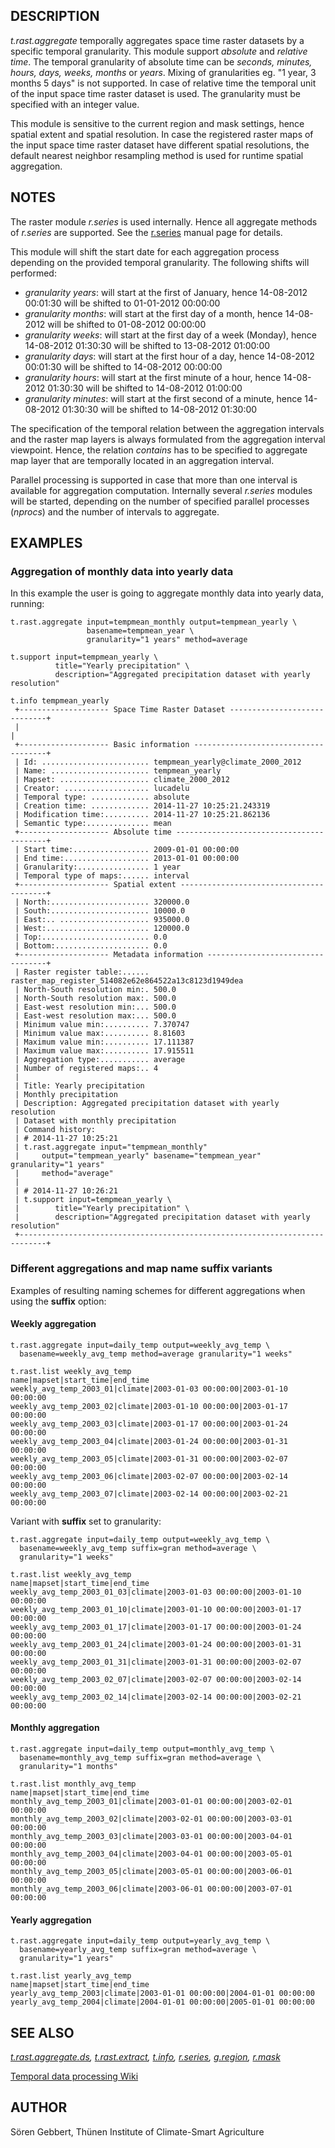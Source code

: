 ## DESCRIPTION

*t.rast.aggregate* temporally aggregates space time raster datasets by a
specific temporal granularity. This module support *absolute* and
*relative time*. The temporal granularity of absolute time can be
*seconds, minutes, hours, days, weeks, months* or *years*. Mixing of
granularities eg. \"1 year, 3 months 5 days\" is not supported. In case
of relative time the temporal unit of the input space time raster
dataset is used. The granularity must be specified with an integer
value.

This module is sensitive to the current region and mask settings, hence
spatial extent and spatial resolution. In case the registered raster
maps of the input space time raster dataset have different spatial
resolutions, the default nearest neighbor resampling method is used for
runtime spatial aggregation.

## NOTES

The raster module *r.series* is used internally. Hence all aggregate
methods of *r.series* are supported. See the [r.series](r.series.html)
manual page for details.

This module will shift the start date for each aggregation process
depending on the provided temporal granularity. The following shifts
will performed:

-   *granularity years*: will start at the first of January, hence
    14-08-2012 00:01:30 will be shifted to 01-01-2012 00:00:00
-   *granularity months*: will start at the first day of a month, hence
    14-08-2012 will be shifted to 01-08-2012 00:00:00
-   *granularity weeks*: will start at the first day of a week (Monday),
    hence 14-08-2012 01:30:30 will be shifted to 13-08-2012 01:00:00
-   *granularity days*: will start at the first hour of a day, hence
    14-08-2012 00:01:30 will be shifted to 14-08-2012 00:00:00
-   *granularity hours*: will start at the first minute of a hour, hence
    14-08-2012 01:30:30 will be shifted to 14-08-2012 01:00:00
-   *granularity minutes*: will start at the first second of a minute,
    hence 14-08-2012 01:30:30 will be shifted to 14-08-2012 01:30:00

The specification of the temporal relation between the aggregation
intervals and the raster map layers is always formulated from the
aggregation interval viewpoint. Hence, the relation *contains* has to be
specified to aggregate map layer that are temporally located in an
aggregation interval.

Parallel processing is supported in case that more than one interval is
available for aggregation computation. Internally several *r.series*
modules will be started, depending on the number of specified parallel
processes (*nprocs*) and the number of intervals to aggregate.

## EXAMPLES

### Aggregation of monthly data into yearly data

In this example the user is going to aggregate monthly data into yearly
data, running:

```
t.rast.aggregate input=tempmean_monthly output=tempmean_yearly \
                 basename=tempmean_year \
                 granularity="1 years" method=average

t.support input=tempmean_yearly \
          title="Yearly precipitation" \
          description="Aggregated precipitation dataset with yearly resolution"

t.info tempmean_yearly
 +-------------------- Space Time Raster Dataset -----------------------------+
 |                                                                            |
 +-------------------- Basic information -------------------------------------+
 | Id: ........................ tempmean_yearly@climate_2000_2012
 | Name: ...................... tempmean_yearly
 | Mapset: .................... climate_2000_2012
 | Creator: ................... lucadelu
 | Temporal type: ............. absolute
 | Creation time: ............. 2014-11-27 10:25:21.243319
 | Modification time:.......... 2014-11-27 10:25:21.862136
 | Semantic type:.............. mean
 +-------------------- Absolute time -----------------------------------------+
 | Start time:................. 2009-01-01 00:00:00
 | End time:................... 2013-01-01 00:00:00
 | Granularity:................ 1 year
 | Temporal type of maps:...... interval
 +-------------------- Spatial extent ----------------------------------------+
 | North:...................... 320000.0
 | South:...................... 10000.0
 | East:.. .................... 935000.0
 | West:....................... 120000.0
 | Top:........................ 0.0
 | Bottom:..................... 0.0
 +-------------------- Metadata information ----------------------------------+
 | Raster register table:...... raster_map_register_514082e62e864522a13c8123d1949dea
 | North-South resolution min:. 500.0
 | North-South resolution max:. 500.0
 | East-west resolution min:... 500.0
 | East-west resolution max:... 500.0
 | Minimum value min:.......... 7.370747
 | Minimum value max:.......... 8.81603
 | Maximum value min:.......... 17.111387
 | Maximum value max:.......... 17.915511
 | Aggregation type:........... average
 | Number of registered maps:.. 4
 |
 | Title: Yearly precipitation
 | Monthly precipitation
 | Description: Aggregated precipitation dataset with yearly resolution
 | Dataset with monthly precipitation
 | Command history:
 | # 2014-11-27 10:25:21
 | t.rast.aggregate input="tempmean_monthly"
 |     output="tempmean_yearly" basename="tempmean_year" granularity="1 years"
 |     method="average"
 |
 | # 2014-11-27 10:26:21
 | t.support input=tempmean_yearly \
 |        title="Yearly precipitation" \
 |        description="Aggregated precipitation dataset with yearly resolution"
 +----------------------------------------------------------------------------+
```

### Different aggregations and map name suffix variants

Examples of resulting naming schemes for different aggregations when
using the **suffix** option:

#### Weekly aggregation

```
t.rast.aggregate input=daily_temp output=weekly_avg_temp \
  basename=weekly_avg_temp method=average granularity="1 weeks"

t.rast.list weekly_avg_temp
name|mapset|start_time|end_time
weekly_avg_temp_2003_01|climate|2003-01-03 00:00:00|2003-01-10 00:00:00
weekly_avg_temp_2003_02|climate|2003-01-10 00:00:00|2003-01-17 00:00:00
weekly_avg_temp_2003_03|climate|2003-01-17 00:00:00|2003-01-24 00:00:00
weekly_avg_temp_2003_04|climate|2003-01-24 00:00:00|2003-01-31 00:00:00
weekly_avg_temp_2003_05|climate|2003-01-31 00:00:00|2003-02-07 00:00:00
weekly_avg_temp_2003_06|climate|2003-02-07 00:00:00|2003-02-14 00:00:00
weekly_avg_temp_2003_07|climate|2003-02-14 00:00:00|2003-02-21 00:00:00
```

Variant with **suffix** set to granularity:

```
t.rast.aggregate input=daily_temp output=weekly_avg_temp \
  basename=weekly_avg_temp suffix=gran method=average \
  granularity="1 weeks"

t.rast.list weekly_avg_temp
name|mapset|start_time|end_time
weekly_avg_temp_2003_01_03|climate|2003-01-03 00:00:00|2003-01-10 00:00:00
weekly_avg_temp_2003_01_10|climate|2003-01-10 00:00:00|2003-01-17 00:00:00
weekly_avg_temp_2003_01_17|climate|2003-01-17 00:00:00|2003-01-24 00:00:00
weekly_avg_temp_2003_01_24|climate|2003-01-24 00:00:00|2003-01-31 00:00:00
weekly_avg_temp_2003_01_31|climate|2003-01-31 00:00:00|2003-02-07 00:00:00
weekly_avg_temp_2003_02_07|climate|2003-02-07 00:00:00|2003-02-14 00:00:00
weekly_avg_temp_2003_02_14|climate|2003-02-14 00:00:00|2003-02-21 00:00:00
```

#### Monthly aggregation

```
t.rast.aggregate input=daily_temp output=monthly_avg_temp \
  basename=monthly_avg_temp suffix=gran method=average \
  granularity="1 months"

t.rast.list monthly_avg_temp
name|mapset|start_time|end_time
monthly_avg_temp_2003_01|climate|2003-01-01 00:00:00|2003-02-01 00:00:00
monthly_avg_temp_2003_02|climate|2003-02-01 00:00:00|2003-03-01 00:00:00
monthly_avg_temp_2003_03|climate|2003-03-01 00:00:00|2003-04-01 00:00:00
monthly_avg_temp_2003_04|climate|2003-04-01 00:00:00|2003-05-01 00:00:00
monthly_avg_temp_2003_05|climate|2003-05-01 00:00:00|2003-06-01 00:00:00
monthly_avg_temp_2003_06|climate|2003-06-01 00:00:00|2003-07-01 00:00:00
```

#### Yearly aggregation

```
t.rast.aggregate input=daily_temp output=yearly_avg_temp \
  basename=yearly_avg_temp suffix=gran method=average \
  granularity="1 years"

t.rast.list yearly_avg_temp
name|mapset|start_time|end_time
yearly_avg_temp_2003|climate|2003-01-01 00:00:00|2004-01-01 00:00:00
yearly_avg_temp_2004|climate|2004-01-01 00:00:00|2005-01-01 00:00:00
```

## SEE ALSO

*[t.rast.aggregate.ds](t.rast.aggregate.ds.html),
[t.rast.extract](t.rast.extract.html), [t.info](t.info.html),
[r.series](r.series.html), [g.region](g.region.html),
[r.mask](r.mask.html)*

[Temporal data processing
Wiki](https://grasswiki.osgeo.org/wiki/Temporal_data_processing)

## AUTHOR

Sören Gebbert, Thünen Institute of Climate-Smart Agriculture
